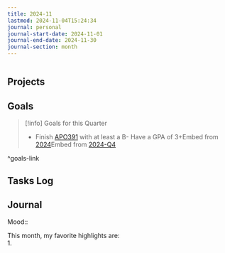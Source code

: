 ```yaml
---
title: 2024-11
lastmod: 2024-11-04T15:24:34
journal: personal
journal-start-date: 2024-11-01
journal-end-date: 2024-11-30
journal-section: month
---
```

  
```calendar-timeline  
```  
  
## Projects  
  
## Goals  
  
> [!info] Goals for this Quarter  
> - Finish [APO391](APO391.md) with at least a B- Have a GPA of 3+Embed from [2024]({{url}})Embed from [2024-Q4](../2024-Q4.md)  
  
^goals-link  
  
## Tasks Log  
  
## Journal  
  
Mood::  
  
This month, my favorite highlights are:  
1.   
